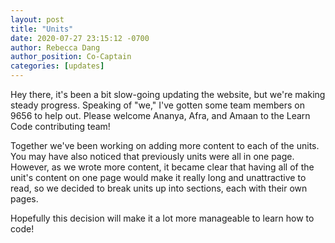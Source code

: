 ```yaml
---
layout: post
title: "Units"
date: 2020-07-27 23:15:12 -0700
author: Rebecca Dang
author_position: Co-Captain
categories: [updates]
---
```


Hey there, it's been a bit slow-going updating the website, but
we're making steady progress. Speaking of "we," I've gotten some
team members on 9656 to help out. Please welcome Ananya, Afra, and Amaan
to the Learn Code contributing team!

Together we've been working on adding more content to each of the units.
You may have also noticed that previously units were all in one page.
However, as we wrote more content, it became clear that having all of the
unit's content on one page would make it really long and unattractive to read,
so we decided to break units up into sections, each with their own pages.

Hopefully this decision will make it a lot more manageable to learn how to code!
